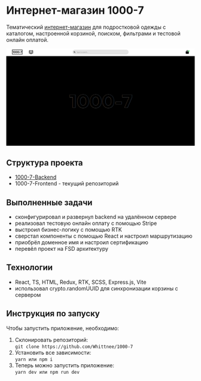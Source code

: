 # Интернет-магазин 1000-7

Тематический [интернет-магазин](https://1000-7.shop) для подростковой одежды с каталогом, настроенной корзиной, поиском, фильтрами и тестовой онлайн оплатой.  

![alt text](/public/README.png)

## Структура проекта

- [1000-7-Backend](https://github.com/Whittnee/1000-7-Backend)
- 1000-7-Frontend - текущий репозиторий

## Выполненные задачи

- сконфигурировал и развернул backend на удалённом сервере
- реализовал тестовую онлайн оплату с помощью Stripe
- выстроил бизнес-логику с помощью RTK
- сверстал компоненты с помощью React и настроил маршрутизацию
- приобрёл доменное имя и настроил сертификацию
- перевёл проект на FSD архитектуру

## Технологии 

- React, TS, HTML, Redux, RTK, SCSS, Express.js, Vite
- использовал crypto.randomUUID для синхронизации корзины с сервером

## Инструкция по запуску

Чтобы запустить приложение, необходимо:
1. Склонировать репозиторий:  
```git clone https://github.com/Whittnee/1000-7```
2. Установить все зависимости:  
```yarn или npm i```
3. Теперь можно запустить приложение:  
```yarn dev или npm run dev```
